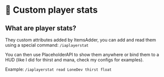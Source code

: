 # 🔢 Custom player stats

## What are player stats?

They custom attributes added by ItemsAdder, you can add and read them using a special command: `/iaplayerstat`

You can then use PlaceholderAPI to show them anywhere or bind them to a HUD (like I did for thirst and mana, check my configs for examples).

Example: `/iaplayerstat read LoneDev thirst float`

